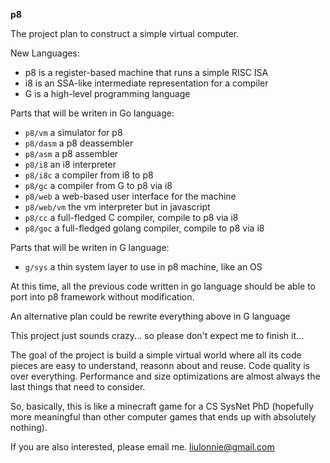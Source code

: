 **p8**

The project plan to construct a simple virtual computer.

New Languages:

- p8 is a register-based machine that runs a simple RISC ISA
- i8 is an SSA-like intermediate representation for a compiler
- G is a high-level programming language

Parts that will be writen in Go language:

- `p8/vm` a simulator for p8
- `p8/dasm` a p8 deassembler
- `p8/asm` a p8 assembler
- `p8/i8` an i8 interpreter
- `p8/i8c` a compiler from i8 to p8
- `p8/gc` a compiler from G to p8 via i8
- `p8/web` a web-based user interface for the machine
- `p8/web/vm` the vm interpreter but in javascript
- `p8/cc` a full-fledged C compiler, compile to p8 via i8
- `p8/goc` a full-fledged golang compiler, compile to p8 via i8

Parts that will be writen in G language:

- `g/sys` a thin system layer to use in p8 machine, like an OS

At this time, all the previous code written in go language should be able to
port into p8 framework without modification.

An alternative plan could be rewrite everything above in G language

This project just sounds crazy... so please don't expect me to finish it...

The goal of the project is build a simple virtual world where all its code
pieces are easy to understand, reasonn about and reuse. Code quality is over
everything. Performance and size optimizations are almost always the last 
things that need to consider.

So, basically, this is like a minecraft game for a CS SysNet PhD (hopefully
more meaningful than other computer games that ends up with absolutely
nothing). 

If you are also interested, please email me. liulonnie@gmail.com
